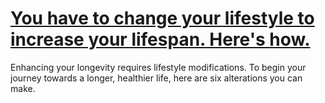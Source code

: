
# [You have to change your lifestyle to increase your lifespan. Here's how.](https://www.mindhaste.com/t/lifespan/you-have-to-change-your-lifestyle-to-increase-your-lifespan-heres-how-125)

Enhancing your longevity requires lifestyle modifications. To begin your journey towards a longer, healthier life, here are six alterations you can make.
    